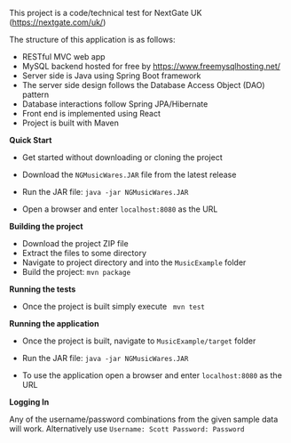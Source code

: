 This project is a code/technical test for NextGate UK (https://nextgate.com/uk/)

The structure of this application is as follows:
- RESTful MVC web app 
- MySQL backend hosted for free by https://www.freemysqlhosting.net/
- Server side is Java using Spring Boot framework
- The server side design follows the Database Access Object (DAO) pattern
- Database interactions follow Spring JPA/Hibernate
- Front end is implemented using React
- Project is built with Maven

**Quick Start**

- Get started without downloading or cloning the project
- Download the `NGMusicWares.JAR` file from the latest release
- Run the JAR file: 
    `java -jar NGMusicWares.JAR`
    
- Open a browser and enter `localhost:8080` as the URL 

**Building the project**

- Download the project ZIP file
- Extract the files to some directory
- Navigate to project directory and into the `MusicExample` folder
- Build the project:
    `mvn package`
    
**Running the tests**

- Once the project is built simply execute
    ` mvn test`
    
**Running the application**

- Once the project is built, navigate to `MusicExample/target` folder

- Run the JAR file: 
    `java -jar NGMusicWares.JAR`
  
- To use the application open a browser and enter `localhost:8080` as the URL 

**Logging In**

Any of the username/password combinations from the given sample data will work.
Alternatively use `Username: Scott Password: Password` 
